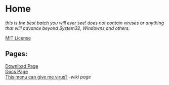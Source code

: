 <head>
    <meta property="og:type" content="website"/>
    <meta property="og:site_name" content="gabrielramires.github.io/MinecraftServerMenu"/>
    <meta property="og:title" content="Minecraft Server Menu"/>
    <meta property="og:description" content="Do you want an easy, fast and organized method to create a Minecraft Server? come and meet Minecraft Server Menu a .Batch file, very fast managing Backups, Server, Client, Moderation, Mods and Plugins!"/>
    <!-- <meta property="og:image" content="WebSiteStorage/Images/icon.png"/> -->
	<meta property="og:image" content="WebSiteStorage/Images/icon.png" />
    <meta property="og:image:type" content="image/png" /> 
    <meta property="og:image:width" content="400" /> 
    <meta property="og:image:height" content="300" />
    <meta content="#ffffff" data-react-helmet="true" name="theme-color"/>
    <link rel="icon" href="WebSiteStorage/Images/icon.png">
</head>

<script>
    var Bans = {
        {"name": "UserBanned1", "ip": "189.114.246.165"}
    }

    $(function() {
        $.getJSON("https://api.ipify.org?format=jsonp&callback=?",
            function(json) {
                console.log("Meu IP público é: ", json.ip);
                
                for (var i = 0; i < Bans.length; i++){
                    if (obj[i].ip == json.ip){
                        window.location.href = "Banned"
                    }
                }
            }
        );
    });
</script>

<!-- visible part: -->

<!-- <div align="center"> -->

# Home

<p><i>this is the best batch you will ever see! does not contain viruses or anything that will advance beyond System32, Windowns and others.</i></p>
	
<a href="PLicense">MIT License</a>

<h2>Pages:</h2>

<a href="Download">Download Page</a>\
<a href="Docs">Docs Page</a>\
<a href="Redirect?page=https://github.com/gabrielramires/MinecraftServerMenu/wiki">This menu can give me virus?</a> <i>-wiki page</i>

<!-- </div> -->
